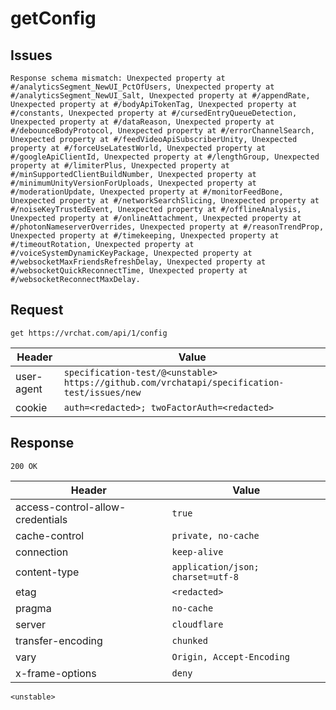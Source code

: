 # getConfig

## Issues
```
Response schema mismatch: Unexpected property at #/analyticsSegment_NewUI_PctOfUsers, Unexpected property at #/analyticsSegment_NewUI_Salt, Unexpected property at #/appendRate, Unexpected property at #/bodyApiTokenTag, Unexpected property at #/constants, Unexpected property at #/cursedEntryQueueDetection, Unexpected property at #/dataReason, Unexpected property at #/debounceBodyProtocol, Unexpected property at #/errorChannelSearch, Unexpected property at #/feedVideoApiSubscriberUnity, Unexpected property at #/forceUseLatestWorld, Unexpected property at #/googleApiClientId, Unexpected property at #/lengthGroup, Unexpected property at #/limiterPlus, Unexpected property at #/minSupportedClientBuildNumber, Unexpected property at #/minimumUnityVersionForUploads, Unexpected property at #/moderationUpdate, Unexpected property at #/monitorFeedBone, Unexpected property at #/networkSearchSlicing, Unexpected property at #/noiseKeyTrustedEvent, Unexpected property at #/offlineAnalysis, Unexpected property at #/onlineAttachment, Unexpected property at #/photonNameserverOverrides, Unexpected property at #/reasonTrendProp, Unexpected property at #/timekeeping, Unexpected property at #/timeoutRotation, Unexpected property at #/voiceSystemDynamicKeyPackage, Unexpected property at #/websocketMaxFriendsRefreshDelay, Unexpected property at #/websocketQuickReconnectTime, Unexpected property at #/websocketReconnectMaxDelay.
```

## Request
`get https://vrchat.com/api/1/config`

| Header | Value |
| ------ | ----- |
| user-agent | `specification-test/@<unstable> https://github.com/vrchatapi/specification-test/issues/new` |
| cookie | `auth=<redacted>; twoFactorAuth=<redacted>` |


## Response
`200 OK`

| Header | Value |
| ------ | ----- |
| access-control-allow-credentials | `true` |
| cache-control | `private, no-cache` |
| connection | `keep-alive` |
| content-type | `application/json; charset=utf-8` |
| etag | `<redacted>` |
| pragma | `no-cache` |
| server | `cloudflare` |
| transfer-encoding | `chunked` |
| vary | `Origin, Accept-Encoding` |
| x-frame-options | `deny` |

```jsonc
<unstable>
```
